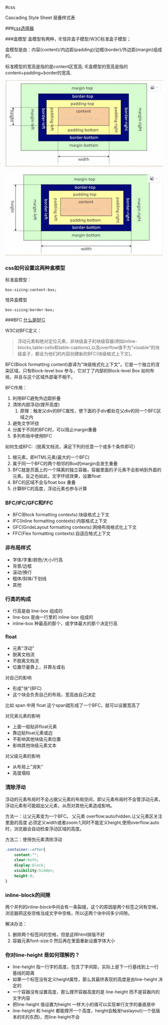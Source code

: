 #css

Cascading Style Sheet 层叠样式表

###[css选择器](./css选择器.md)

###盒模型
盒模型有两种，IE怪异盒子模型/W3C标准盒子模型；

盒模型是由：内容(content)/内边距(padding)/边框(border)/外边距(margin)组成的。

标准模型的宽高是指的是content区宽高;
IE盒模型的宽高是指的content+padding+border的宽高.

![W3C盒模型](./img/stadardBox.png)

![IE盒模型](./img/strangeBox.png)

### css如何设置这两种盒模型

标准盒模型：
```
box-sizing:content-box;
```
怪异盒模型
```
box-sizing:border-box;
```

###BFC
[什么是BFC](https://www.cnblogs.com/libin-1/p/7098468.html)

W3C对BFC定义：
> 浮动元素和绝对定位元素，非块级盒子的块级容器(例如inline-blocks,table-cells和table-captions),以及overflow值不为"visiable"的块级盒子，都会为他们的内容创建新的BFC(块级格式上下文)。

BFC(Block formatting content)直译为"块级格式化上下文"。它是一个独立的渲染区域，只有Block-level box 参与，它对丁了内部的Block-level Box 如何布局，并且与这个区域外部毫不相干。


BFC作用：
1. 利用BFC避免外边距折叠
2. 清除内部浮动(撑开高度)
   1. 原理：触发父div的BFC属性，使下面的子div都处在父div的同一个BFC区域之内
3. 避免文字环绕
4. 分属于不同的BFC时，可以阻止margin重叠
5. 多列布局中使用BFC

如何生成BFC:（脱离文档流，满足下列的任意一个或多个条件即可）
1. 根元素，即HTML元素(最大的一个BFC)
2. 属于同一个BFC的两个相邻的Box的margin会发生重叠
3. BFC就是页面上的一个隔离的独立容器，容器里面的子元素不会影响到外面的元素。反之也如此，文字环绕效果，设置float
4. BFC的区域不会与float box 重叠
5. 计算BFC的高度，浮动元素也参与计算


### BFC/IFC/GFC和FFC
- BFC(Block formatting contexts):块级格式上下文
- IFC(Inline formatting contexts):内联格式上下文
- GFC(GrideLayout formatting contexts):网络布局格式化上下文
- FFC(Flex formatting contexts):自适应格式上下文

### 非布局样式
- 字体/字重/颜色/大小/行高
- 背景/边框
- 滚动/换行
- 粗体/斜体/下划线
- 其他

### 行高的构成
- 行高是由 line-box 组成的
- line-box 是由一行里的 inline-box 组成的
- inline-box 种最高的那个，或字体最大的那个决定行高

### float 
- 元素"浮动"
- 脱离文档流
- 不脱离文档流
- 位置尽量靠上，并靠左或右

对自己的影响
- 形成"块"(BFC)
- 这个块会负责自己的布局，宽高由自己决定

比如 span 中用 float 这个span就形成了一个BFC，就可以设置宽高了

对兄弟元素的影响
- 上面一般贴非float元素
- 靠边贴float元素或边
- 不影响其他块级元素位置
- 影响其他块级元素文本

对父级元素的影响
- 从布局上"消失"
- 高度塌陷

### 清除浮动
浮动的元素布局时不会占据父元素的布局空间，即父元素布局时不会管浮动元素，浮动元素有可能超出父元素，从而对其他元素造成影响。

方法一：让父元素变为一个BFC。
父元素 overflow:auto/hidden.让父元素区关注里面的高度
必须定义width或者zoom:1,同时不能定义height,使用overflow:auto时，浏览器会自动检查浮动区域的高度。

方法二：使用伪元素清除浮动
```css
.container::after{
    content:"";
    clear:both;
    display:block;
    visibility:hidden;
    height:0;
}
```

### inline-block的间隙
两个并列的inline-block中间会有一条裂缝，这个的原因是两个标签之间有空格，浏览器把这些空格当成文字中空格，所以这两个块中间多少间隙。

解决办法：
1. 删除两个标签间的空格，但是这样html排版不好
2. 容器元素font-size:0 然后再在里面重新设置字体大小

### 你对line-height 是如何理解的？

- line-height 指一行字的高度，包含了字间距，实际上是下一行基线到上一行基线的距离
- 如果一个标签没有定义height属性，那么其最终表现的高度是由line-height 决定的
- 一个容器没有设置高度，那么撑开容器高度的是 line-height 而不是容器内的文字内容
- 把line-height 值设置为height 一样大小的值可以实现单行文字的垂直居中
- line-height 和 height 都能撑开一个高度，height会触发haslayout(一个低版本的IE的东西)，而line-height不会
  



















